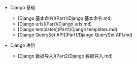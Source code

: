* Django 基础

    * [Django 基本命令](Part1/Django 基本命令.md)
    * [Django urls](Part1/Django urls.md)
    * [Django templates](Part1/Django templates.md)
    * [Django QuerySet API](Part1/Django QuerySet API.md)

* Django 进阶

    * [Django 数据导入](Part2/Django 数据导入.md)